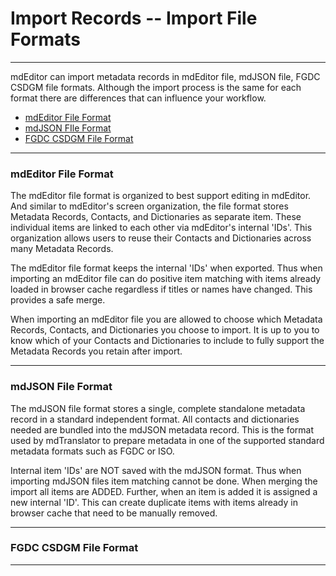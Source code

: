 # Import Records -- Import File Formats
---

mdEditor can import metadata records in mdEditor file, mdJSON file, FGDC CSDGM file formats.  Although the import process is the same for each format there are differences that can influence your workflow.

* [mdEditor File Format](#mdeditor-file-format)
* [mdJSON FIle Format](#mdjson-file-format)
* [FGDC CSDGM File Format](#fgdc-csdgm-file-format)

---

### mdEditor File Format

The mdEditor file format is organized to best support editing in mdEditor.  And similar to mdEditor's screen organization, the file format stores <span class="md-panel">Metadata Records</span>, <span class="md-panel">Contacts</span>, and <span class="md-panel">Dictionaries</span> as separate item.  These individual items are linked to each other via mdEditor's internal 'IDs'.  This organization allows users to reuse their <span class="md-panel">Contacts</span> and <span class="md-panel">Dictionaries</span> across many <span class="md-panel">Metadata Records</span>. 

The mdEditor file format keeps the internal 'IDs' when exported.  Thus when importing an mdEditor file can do positive item matching with items already loaded in browser cache regardless if titles or names have changed.  This provides a safe merge. 
  
When importing an mdEditor file you are allowed to choose which <span class="md-panel">Metadata Records</span>, <span class="md-panel">Contacts</span>, and <span class="md-panel">Dictionaries</span> you choose to import.  It is up to you to know which of your <span class="md-panel">Contacts</span> and <span class="md-panel">Dictionaries</span> to include to fully support the <span class="md-panel">Metadata Records</span> you retain after import. 

---

### mdJSON File Format

The mdJSON file format stores a single, complete standalone metadata record in a standard independent format.  All contacts and dictionaries needed are bundled into the mdJSON metadata record.  This is the format used by mdTranslator to prepare metadata in one of the supported standard metadata formats such as FGDC or ISO. 

Internal item 'IDs' are NOT saved with the mdJSON format.  Thus when importing mdJSON files item matching cannot be done.  When merging the import all items are ADDED.  Further, when an item is added it is assigned a new internal 'ID'.  This can create duplicate items with items already in browser cache that need to be manually removed.  



---

### FGDC CSDGM File Format

---
